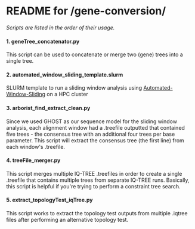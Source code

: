 # README for /gene-conversion/

*Scripts are listed in the order of their usage.*

#### 1. geneTree_concatenator.py
This script can be used to concatenate or merge two (gene) trees into a single tree.

#### 2. automated_window_sliding_template.slurm
SLURM template to run a sliding window analysis using [Automated-Window-Sliding](https://github.com/ggruber193/automated-window-sliding) on a HPC cluster

#### 3. arborist_find_extract_clean.py
Since we used GHOST as our sequence model for the sliding window analysis, each alignment window had a .treefile outputted that contained five trees - the consensus tree with an additional four trees per base parameter. This script will extract the consensus tree (the first line) from each window's .treefile.

#### 4. treeFile_merger.py
This script merges multiple IQ-TREE .treefiles in order to create a single .treefile that contains multiple trees from separate IQ-TREE runs. Basically, this script is helpful if you're trying to perform a constraint tree search. 

#### 5. extract_topologyTest_iqTree.py
This script works to extract the topology test outputs from multiple .iqtree files after performing an alternative topology test.
